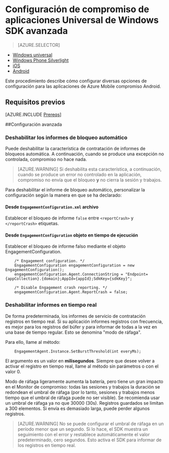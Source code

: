 <properties
    pageTitle="Configuración de compromiso de aplicaciones Universal de Windows SDK avanzada"
    description="Opciones de configuración de compromiso de Azure Mobile con Windows Universal aplicaciones avanzadas"                    
    services="mobile-engagement"
    documentationCenter="mobile"
    authors="piyushjo"
    manager="erikre"
    editor="" />

<tags
    ms.service="mobile-engagement"
    ms.workload="mobile"
    ms.tgt_pltfrm="mobile-windows-store"
    ms.devlang="dotnet"
    ms.topic="article"
    ms.date="10/04/2016"
    ms.author="piyushjo;ricksal" />

# <a name="advanced-configuration-for-windows-universal-apps-engagement-sdk"></a>Configuración de compromiso de aplicaciones Universal de Windows SDK avanzada

> [AZURE.SELECTOR]
- [Windows universal](mobile-engagement-windows-store-advanced-configuration.md)
- [Windows Phone Silverlight](mobile-engagement-windows-phone-integrate-engagement.md)
- [iOS](mobile-engagement-ios-integrate-engagement.md)
- [Android](mobile-engagement-android-advanced-configuration.md)

Este procedimiento describe cómo configurar diversas opciones de configuración para las aplicaciones de Azure Mobile compromiso Android.

## <a name="prerequisites"></a>Requisitos previos

[AZURE.INCLUDE [Prereqs](../../includes/mobile-engagement-windows-store-prereqs.md)]

##<a name="advanced-configuration"></a>Configuración avanzada

### <a name="disable-automatic-crash-reporting"></a>Deshabilitar los informes de bloqueo automático

Puede deshabilitar la característica de contratación de informes de bloqueos automática. A continuación, cuando se produce una excepción no controlada, compromiso no hace nada.

> [AZURE.WARNING] Si deshabilita esta característica, a continuación, cuando se produce un error no controlado en la aplicación, compromiso no envía que el bloqueo **y** no cierra la sesión y trabajos.

Para deshabilitar el informe de bloqueo automático, personalizar la configuración según la manera en que se ha declarado:

#### <a name="from-engagementconfigurationxml-file"></a>Desde `EngagementConfiguration.xml` archivo

Establecer el bloqueo de informe `false` entre `<reportCrash>` y `</reportCrash>` etiquetas.

#### <a name="from-engagementconfiguration-object-at-run-time"></a>Desde `EngagementConfiguration` objeto en tiempo de ejecución

Establecer el bloqueo de informe falso mediante el objeto EngagementConfiguration.

        /* Engagement configuration. */
        EngagementConfiguration engagementConfiguration = new EngagementConfiguration();
        engagementConfiguration.Agent.ConnectionString = "Endpoint={appCollection}.{domain};AppId={appId};SdkKey={sdkKey}";

        /* Disable Engagement crash reporting. */
        engagementConfiguration.Agent.ReportCrash = false;

### <a name="disable-real-time-reporting"></a>Deshabilitar informes en tiempo real

De forma predeterminada, los informes de servicio de contratación registros en tiempo real. Si su aplicación informes registros con frecuencia, es mejor para los registros del búfer y para informar de todas a la vez en una base de tiempo regular. Esto se denomina "modo de ráfaga".

Para ello, llame al método:

        EngagementAgent.Instance.SetBurstThreshold(int everyMs);

El argumento es un valor en **milisegundos**. Siempre que desee volver a activar el registro en tiempo real, llame al método sin parámetros o con el valor 0.

Modo de ráfaga ligeramente aumenta la batería, pero tiene un gran impacto en el Monitor de compromiso: todas las sesiones y trabajos la duración se redondean el umbral de ráfaga (por lo tanto, sesiones y trabajos menos tiempo que el umbral de ráfaga puede no ser visible). Se recomienda usar un umbral de ráfaga ya no que 30000 (30s). Registros guardados se limitan a 300 elementos. Si envía es demasiado larga, puede perder algunos registros.

> [AZURE.WARNING] No se puede configurar el umbral de ráfaga en un período menor que un segundo. Si lo hace, el SDK muestra un seguimiento con el error y restablece automáticamente el valor predeterminado, cero segundos. Esto activa el SDK para informar de los registros en tiempo real.

[here]:http://www.nuget.org/packages/Capptain.WindowsCS
[NuGet website]:http://docs.nuget.org/docs/start-here/overview
